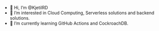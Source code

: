 - 👋 Hi, I’m @KjetilRD
- 👀 I’m interested in Cloud Computing, Serverless solutions and backend solutions.
- 🌱 I’m currently learning GitHub Actions and CockroachDB.

<!---
KjetilRD/KjetilRD is a ✨ special ✨ repository because its `README.md` (this file) appears on your GitHub profile.
You can click the Preview link to take a look at your changes.
--->
